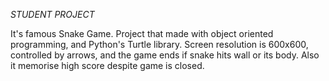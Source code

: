 *STUDENT PROJECT*

It's famous Snake Game. Project that made with object oriented programming, and Python's Turtle library. Screen resolution is 600x600, controlled by arrows, and the game 
ends if snake hits wall or its body. Also it memorise high score despite game is closed.

